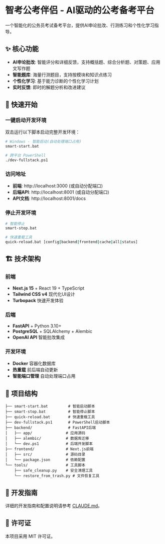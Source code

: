 # 智考公考伴侣 - AI驱动的公考备考平台

一个智能化的公务员考试备考平台，提供AI申论批改、行测练习和个性化学习指导。

## ✨ 核心功能

- **AI申论批改**: 智能评分和详细反馈，支持概括题、综合分析题、对策题、应用文写作题
- **智能题库**: 海量行测题目，支持按模块和知识点练习
- **个性化学习**: 基于能力诊断的个性化学习计划
- **实时反馈**: 即时的解题分析和改进建议

## 🚀 快速开始

### 一键启动开发环境

双击运行以下脚本启动完整开发环境：

```bash
# Windows - 智能启动(自动处理端口占用)
smart-start.bat

# 跨平台 PowerShell
./dev-fullstack.ps1
```

### 访问地址

- **前端**: http://localhost:3000 (或自动分配端口)
- **后端API**: http://localhost:8001 (或自动分配端口) 
- **API文档**: http://localhost:8001/docs

### 停止开发环境

```bash
# 智能停止
smart-stop.bat

# 快速重载工具
quick-reload.bat [config|backend|frontend|cache|all|status]
```

## 🏗️ 技术架构

### 前端
- **Next.js 15** + React 19 + TypeScript
- **Tailwind CSS v4** 现代化UI设计
- **Turbopack** 快速开发体验

### 后端  
- **FastAPI** + Python 3.10+
- **PostgreSQL** + SQLAlchemy + Alembic
- **OpenAI API** 智能批改集成

### 开发环境
- **Docker** 容器化数据库
- **热重载** 前后端自动更新
- **智能端口管理** 自动处理端口占用

## 📁 项目结构

```
├── smart-start.bat         # 智能启动脚本
├── smart-stop.bat          # 智能停止脚本  
├── quick-reload.bat        # 快速重载工具
├── dev-fullstack.ps1       # PowerShell启动脚本
├── backend/                # FastAPI后端
│   ├── app/               # 应用源码
│   ├── alembic/           # 数据库迁移
│   └── dev.ps1            # 后端开发脚本
├── frontend/              # Next.js前端
│   ├── src/               # 源码目录
│   └── package.json       # 依赖配置
└── tools/                 # 工具脚本
    ├── safe_cleanup.py    # 安全清理工具
    └── restore_from_trash.py # 文件恢复工具
```

## 🔧 开发指南

详细的开发指南和配置说明请参考 [CLAUDE.md](CLAUDE.md)。

## 📝 许可证

本项目采用 MIT 许可证。
